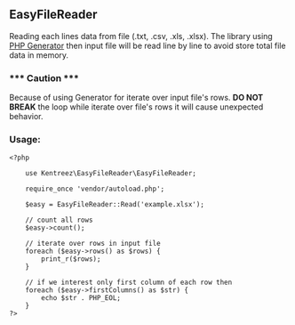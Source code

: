 ## EasyFileReader
Reading each lines data from file (.txt, .csv, .xls, .xlsx). The library using [PHP Generator](https://www.php.net/manual/en/language.generators.overview.php) then input file will be read line by line to avoid store total file data in memory.

### *** Caution ***
Because of using Generator for iterate over input file's rows. **DO NOT BREAK** the loop while iterate over file's rows it will cause unexpected behavior.

### Usage:
    <?php

        use Kentreez\EasyFileReader\EasyFileReader;
        
        require_once 'vendor/autoload.php';
        
        $easy = EasyFileReader::Read('example.xlsx');
        
        // count all rows
        $easy->count();
        
        // iterate over rows in input file
        foreach ($easy->rows() as $rows) {
            print_r($rows);
        }

        // if we interest only first column of each row then
        foreach ($easy->firstColumns() as $str) {
            echo $str . PHP_EOL;
        }
    ?>